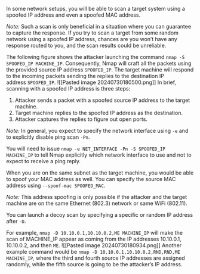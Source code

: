 In some network setups, you will be able to scan a target system using a spoofed IP address and even a spoofed MAC address. 

*Note:*
	Such a scan is only beneficial in a situation where you can guarantee to capture the response. If you try to scan a target from some random network using a spoofed IP address, chances are you won’t have any response routed to you, and the scan results could be unreliable.

The following figure shows the attacker launching the command `nmap -S SPOOFED_IP MACHINE_IP`. Consequently, Nmap will craft all the packets using the provided source IP address `SPOOFED_IP`. The target machine will respond to the incoming packets sending the replies to the destination IP address `SPOOFED_IP`.
	![[Pasted image 20240730180500.png]]
In brief, scanning with a spoofed IP address is three steps:
1. Attacker sends a packet with a spoofed source IP address to the target machine.
2. Target machine replies to the spoofed IP address as the destination.
3. Attacker captures the replies to figure out open ports.

*Note:*
	In general, you expect to specify the network interface using `-e` and to explicitly disable ping scan `-Pn`. 

 You will need to issue `nmap -e NET_INTERFACE -Pn -S SPOOFED_IP MACHINE_IP` to tell Nmap explicitly which network interface to use and not to expect to receive a ping reply.

When you are on the same subnet as the target machine, you would be able to spoof your MAC address as well. You can specify the source MAC address using `--spoof-mac SPOOFED_MAC`. 

*Note:*
	This address spoofing is only possible if the attacker and the target machine are on the same Ethernet (802.3) network or same WiFi (802.11).

You can launch a decoy scan by specifying a specific or random IP address after `-D`. 

For example, `nmap -D 10.10.0.1,10.10.0.2,ME MACHINE_IP` will make the scan of MACHINE_IP appear as coming from the IP addresses 10.10.0.1, 10.10.0.2, and then `ME`.
	![[Pasted image 20240730180934.png]]
Another example command would be `nmap -D 10.10.0.1,10.10.0.2,RND,RND,ME MACHINE_IP`, where the third and fourth source IP addresses are assigned randomly, while the fifth source is going to be the attacker’s IP address.